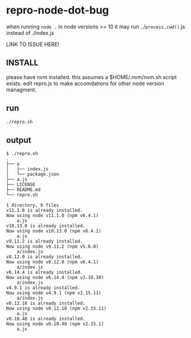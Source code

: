 # repro-node-dot-bug


when running `node .` in node versions >= 10 it may run ../`process.cwd()`.js
instead of ./index.js

LINK TO ISSUE HERE!

## INSTALL

please have nvm installed. this assumes a $HOME/.nvm/nvm.sh script exists. edit
repro.js to make accomdations for other node version managment.

## run

```sh
./repro.sh
```

## output

```
$ ./repro.sh
.
├── a
│   ├── index.js
│   └── package.json
├── a.js
├── LICENSE
├── README.md
└── repro.sh

1 directory, 6 files
v11.1.0 is already installed.
Now using node v11.1.0 (npm v6.4.1)
	a.js
v10.13.0 is already installed.
Now using node v10.13.0 (npm v6.4.1)
	a.js
v9.11.2 is already installed.
Now using node v9.11.2 (npm v5.6.0)
	a/index.js
v8.12.0 is already installed.
Now using node v8.12.0 (npm v6.4.1)
	a/index.js
v6.14.4 is already installed.
Now using node v6.14.4 (npm v3.10.10)
	a/index.js
v4.9.1 is already installed.
Now using node v4.9.1 (npm v2.15.11)
	a/index.js
v0.12.18 is already installed.
Now using node v0.12.18 (npm v2.15.11)
	a.js
v0.10.48 is already installed.
Now using node v0.10.48 (npm v2.15.1)
	a.js

```


